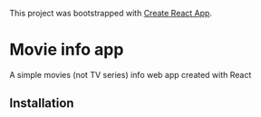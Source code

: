 This project was bootstrapped with [Create React App](https://github.com/facebook/create-react-app).

# Movie info app

A simple movies (not TV series) info web app created with React

## Installation


